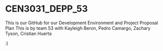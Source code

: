 # CEN3031_DEPP_53
This is our GitHub for our Development Environment and Project Proposal Plan
This is by team 53 with Kayleigh Beron, Pedro Camargo, Zachary Tyson, Cristian Huerta


:)

